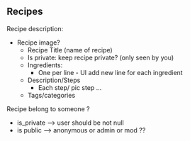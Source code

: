 ## Recipes

Recipe description:
- Recipe image?
	- Recipe Title (name of recipe)
	- Is private: keep recipe private? (only seen by you)
	- Ingredients:
        - One per line - UI add new line for each ingredient
	- Description/Steps
		- Each step/ pic step …
	- Tags/categories


Recipe belong to someone ?
- is_private --> user should be not null
- is public --> anonymous or admin or mod ??
